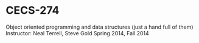 CECS-274
========

Object oriented programming and data structures (just a hand full of them)
Instructor: Neal Terrell, Steve Gold
Spring 2014, Fall 2014

